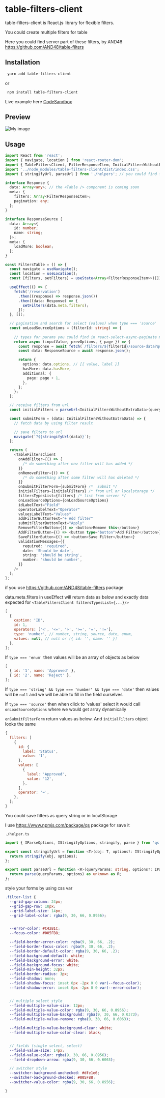 # table-filters-client

table-filters-client is React.js library for flexible filters.

You could create multiple filters for table

Here you could find server part of these filters, by AND48
https://github.com/AND48/table-filters

## Installation

```bash
 yarn add table-filters-client
```

or

```bash
 npm install table-filters-client
```

Live example here [CodeSandbox](https://codesandbox.io/s/thirsty-smoke-bjc84n?file=/src/App.js)


## Preview

![My image](src/assets/images/img.png)


## Usage

```typescript jsx
import React from 'react';
import { navigate, location } from 'react-router-dom';
import { TableFiltersClient, FilterResponseItem, InitialFiltersWithoutExtraData } from 'table-filters-client';
import '../node_modules/table-filters-client/dist/index.css';
import { stringifyUrl, parseUrl } from './helpers'; // you could find functions below

interface Response {
  data: Array<any>; // the <Table /> component is coming soon
  meta: {
    filters: Array<FilterResponseItem>;
    pagination: any;
  };
}

interface ResponseSource {
  data: Array<{
    id: number;
    name: string;
  }>;
  meta: {
    loadMore: boolean;
  };
}

const FiltersTable = () => {
  const navigate = useNavigate();
  const location = useLocation();
  const [filters, setFilters] = useState<Array<FilterResponseItem>>([]);

  useEffect(() => {
    fetch('/reservation')
      .then((response) => response.json())
      .then((data: Response) => {
        setFilters(data.meta.filters);
      });
  }, []);

  // pagination and search for select (values) when type === 'source'
  const onLoadSourceOptions = (filterId: string) => {
    
    // types for params you could find in react-select-async-paginate module
    return async (inputValue, prevOptions, { page }) => {
      const response = await fetch(`/filters/${filterId}/source-data?query=${inputValue}&page=${page}`);
      const data: ResponseSource = await response.json();

      return {
        options: data.options, // [{ value, label }]
        hasMore: data.hasMore,
        additional: {
          page: page + 1,
        },
      };
    };
  };

  // receive filters from url
  const initialFilters = parseUrl<InitialFiltersWithoutExtraData>(queryString.slice(1));

  const submitForm = (data: InitialFiltersWithoutExtraData) => {
    // fetch data by using filter result

    // save filters to url
    navigate(`?${stringifyUrl(data)}`);
  };

  return (
    <TableFiltersClient
      onAddFilter={() => {
        /* do something after new filter will has added */
      }}
      onRemoveFilter={() => {
        /* do something after some filter will has deleted */
      }}
      onSubmitFilterForm={submitForm} /*  submit */
      initialFilters={initialFilters} /* from url or localstorage */
      filtersTypesList={filters} /* list from server */
      onLoadSourceOptions={onLoadSourceOptions}
      idLabelText="Field"
      operatorLabelText="Operator"
      valuesLabelText="Values"
      addFilterButtonText="+ Add filter"
      submitFilterButtonText="Apply"
      RemoveFilterButton={() => <button>Remove this</button>}
      AddFilterButton={() => <button type="button">Add Filter</button>}
      SaveFilterButton={() => <button>Save Filter</button>}
      validationMessages={{
        required: 'required',
        date: 'Should be date',
        string: 'should be string',
        number: 'should be number',
      }}
    />
  );
};
```

if you use https://github.com/AND48/table-filters package

data.meta.filters in useEffect will return data as below and exactly data expected for `<TableFiltersClient filtersTypesList={...}/>`

```javascript
[
  {
    caption: 'ID',
    id: 1,
    operators: ['<', '<=', '>', '>=', '=', '!='],
    type: 'number', // number, string, source, date, enum,
    values: null, // null or [{ id: '', name: '' }]
  },
];
```

If `type === 'enum'` then values will be an array of objects as below

```javascript
[
  { id: '1', name: 'Approved' },
  { id: '2', name: 'Reject' },
];
```

If `type === 'string' && type === 'number' && type === 'date'` then values will be `null` and we will be able to fill in the field ourselves

If `type === 'source'` then when click to 'values' select it would call `onLoadSourceOptions` where we would get array dynamically

`onSubmitFilterForm` return values as below. And `initialFilters` object looks the same

```javascript
{
  filters: [
    {
      id: {
        label: 'Status',
        value: '1',
      },
      values: [
        {
          label: 'Approved',
          value: '12',
        },
      ],
      operator: '=',
    },
  ];
}
```

You could save filters as query string or in localStorage

I use https://www.npmjs.com/package/qs package for save it

`./helper.ts`

```typescript
import { IParseOptions, IStringifyOptions, stringify, parse } from 'qs';

export const stringifyUrl = function <T>(obj: T, options?: IStringifyOptions): string {
  return stringify(obj, options);
};

export const parseUrl = function <R>(queryParams: string, options?: IParseOptions & { decoder?: never | undefined }): R {
  return parse(queryParams, options) as unknown as R;
};
```


style your forms by using css var

```scss
.filter-list {
  --grid-gap-column: 24px;
  --grid-gap-row: 18px;
  --grid-label-size: 14px;
  --grid-label-color: rgba(9, 30, 66, 0.8956);


  --error-color: #C42B1C;
  --focus-color: #005FB8;

  --field-border-error-color: rgba(9, 30, 66, .2);
  --field-border-focus-color: rgba(9, 30, 66, .2);
  --field-border-default-color: rgba(9, 30, 66, .2);
  --field-background-default: white;
  --field-background-error: white;
  --field-background-focus: white;
  --field-min-height: 32px;
  --field-border-radius: 3px;
  --field-shadow: none;
  --field-shadow-focus: inset 0px -2px 0 0 var(--focus-color);
  --field-shadow-error: inset 0px -2px 0 0 var(--error-color);


  // multiple select style
  --field-multiple-value-size: 12px;
  --field-multiple-value-color: rgba(9, 30, 66, 0.8956);
  --field-multiple-value-background: rgba(9, 30, 66, 0.0373);
  --field-multiple-value-remove: rgba(9, 30, 66, 0.6063);

  --field-multiple-value-background-clear: white;
  --field-multiple-value-color-clear: black;


  // fields (single select, select)
  --field-value-size: 14px;
  --field-value-color: rgba(9, 30, 66, 0.8956);
  --field-dropdown-arrow: rgba(9, 30, 66, 0.6063);

  // switcher style
  --switcher-background-unchecked: #dfe1e6;
  --switcher-background-checked: #005FB8;
  --switcher-value-color: rgba(9, 30, 66, 0.8956);

}
```